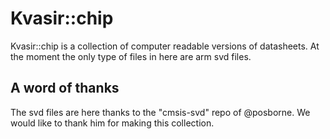 # Kvasir::chip
Kvasir::chip is a collection of computer readable versions of datasheets. At the moment the only type of files in here are arm svd files.


## A word of thanks
The svd files are here thanks to the "cmsis-svd" repo of @posborne. We would like to thank him for making this collection.
